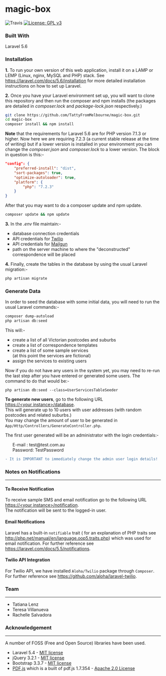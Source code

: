 #  magic-box

![Travis](https://travis-ci.org/CodeforAustralia/vhs.svg?branch=master)
[![License: GPL v3](https://img.shields.io/badge/License-GPL%20v3-blue.svg)](https://www.gnu.org/licenses/gpl-3.0)

### Built With
Laravel 5.6

### Installation
**1.** To run your own version of this web application, install it on a LAMP or LEMP (Linux, nginx, MySQL and PHP) stack. See <a href="https://laravel.com/docs/5.6/installation" target="_blank">https://laravel.com/docs/5.6/installation</a> for more detailed installation instructions on how to set up Laravel.

**2.** Once you have your Laravel environment set up, you will want to clone this repository and then run the composer and npm installs (the packages are detailed in *composer.lock* and *package-lock.json* respectively.)

```bash
git clone https://github.com/TattyFromMelbourne/magic-box.git
cd magic-box
composer install && npm install
```
**Note** that the requirements for Laravel 5.6 are for PHP version 7.1.3 or higher. Now here we are requiring 7.2.3 (a current stable release at the time of writing) but if a lower version is installed in your environment you can change the *composer.json* and *composer.lock* to a lower version. The block in question is this:-

```json
"config": {
    "preferred-install": "dist",
    "sort-packages": true,
    "optimize-autoloader": true,
    "platform": {
        "php": "7.2.3"
    }
}
```

After that you may want to do a composer update and npm update.

```bash
composer update && npm update
```

**3.** In the *.env* file maintain:-
<ul type="square">
    <li>database connection credentials</li>
    <li>API credentials for
      <a href="https://www.twilio.com" target="_blank">Twilio</a>
    </li>
    <li>API credentials for
      <a href="https://www.mailgun.com" target="_blank">Mailgun</a>
    </li>
    <li>path on the server machine to where the "deconstructed" correspondence will be placed</li>
</ul>


**4.** Finally, create the tables in the database by using the usual Laravel migration:-
```bash
php artisan migrate
```

### Generate Data
In order to seed the database with some initial data, you will need to run the usual Laravel commands:-

```bash
composer dump-autoload
php artisan db:seed
```

This will:-
<ul type="square">
    <li>create a list of all Victorian postcodes and suburbs</li>
    <li>create a list of correspondence templates</li>
    <li>create a list of some sample services<br/>
(at this point the services are fictional)</li>
    <li>assign the services to existing users</li>
</ul>

Now if you do not have any users in the system yet, you may need to re-run the last step after you have entered or generated some users. The command to do that would be:-

```
php artisan db:seed --class=UserServicesTableSeeder
```

<b>To generate new users</b>, go to the following URL<br/>
<a href="">https://&lt;your instance&gt;/database</a>.<br/>This will generate up to 10 users with user addresses (with random postcodes and related suburbs.) <br/>
You may change the amount of user to be generated in ```App/Http/Controllers/GenerateController.php```.

The first user generated will be an administrator with the login credentials:-
<ul type="none">
<li>E-mail : test@test.com.au</li>
<li>Password: TestPassword</li>
</ul>

```diff
- It is IMPORTANT to immediately change the admin user login details!
```

### Notes on Notifications
***

#### To Receive Notification
To receive sample SMS and email notification go to the following URL<br/>
<a href="">https://&lt;your instance&gt;/notification</a>.<br/>
The notification will be sent to the logged-in user.

#### Email Notifications

Laravel has a built-in ```notifiable``` trait ( for an explanation of PHP traits see <a href="http://php.net/manual/en/language.oop5.traits.php" target="_blank">http://php.net/manual/en/language.oop5.traits.php</a>) which was used for email notification. For further reference see <a href="https://laravel.com/docs/5.5/notifications" target="_blank">https://laravel.com/docs/5.5/notifications</a>.

#### Twilio API Integration

For Twilio API, we have installed ```Aloha/Twilio``` package through ```Composer```. For further reference see <a href="https://github.com/aloha/laravel-twilio" target="_blank">https://github.com/aloha/laravel-twilio</a>.


### Team
***
<ul>
    <li>Tatiana Lenz</li>
    <li>Teresa Villanueva</li>
    <li>Rachelle Salvadora</li>
</ul>

### Acknowledgement
***

A number of FOSS (Free and Open Source) libraries have been used.
<ul>
   <li>Laravel 5.4 - <a href="https://github.com/laravel/laravel#license" target="_blank">MIT license</a></li>
   <li>jQuery 3.2.1 - <a href="https://getbootstrap.com/docs/3.3/getting-started/#license-faqs" target="_blank">MIT license</a></li>
   <li>Bootstrap 3.3.7 - <a href="https://github.com/necolas/normalize.css/blob/master/LICENSE.md" target="_blank">MIT license</a></li>
   <li><a href="https://github.com/legalthings/pdf.js-viewer" target="_blank">PDF.js</a> which is a built of pdf.js 1.7.354 - <a href="https://github.com/mozilla/pdf.js/blob/master/LICENSE" target="_blank">Apache 2.0 License</a></li>
</ul>
